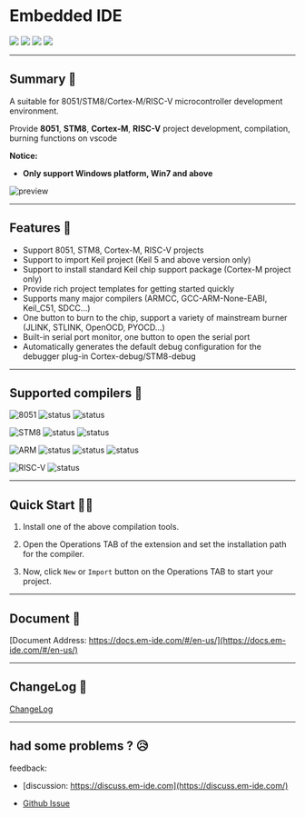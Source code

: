 # Embedded IDE

[![](https://vsmarketplacebadge.apphb.com/version/cl.eide.svg)](https://marketplace.visualstudio.com/items?itemName=CL.eide) [![](https://vsmarketplacebadge.apphb.com/installs/cl.eide.svg)](https://marketplace.visualstudio.com/items?itemName=CL.eide) [![](https://vsmarketplacebadge.apphb.com/downloads/cl.eide.svg)](https://marketplace.visualstudio.com/items?itemName=CL.eide) [![](https://vsmarketplacebadge.apphb.com/rating/cl.eide.svg)](https://marketplace.visualstudio.com/items?itemName=CL.eide)

***

## Summary 📑

A suitable for 8051/STM8/Cortex-M/RISC-V microcontroller development environment.

Provide **8051**, **STM8**, **Cortex-M**, **RISC-V** project development, compilation, burning functions on vscode

**Notice:**
 - **Only support Windows platform, Win7 and above**

![preview](https://docs.em-ide.com/preview.png)

***

## Features 🎉

* Support 8051, STM8, Cortex-M, RISC-V projects
* Support to import Keil project (Keil 5 and above version only)
* Support to install standard Keil chip support package (Cortex-M project only)
* Provide rich project templates for getting started quickly
* Supports many major compilers (ARMCC, GCC-ARM-None-EABI, Keil_C51, SDCC...)
* One button to burn to the chip, support a variety of mainstream burner (JLINK, STLINK, OpenOCD, PYOCD...)
* Built-in serial port monitor, one button to open the serial port
* Automatically generates the default debug configuration for the debugger plug-in Cortex-debug/STM8-debug

***

## Supported compilers 🔨
 
 ![8051](https://img.shields.io/badge/-8051_:-grey.svg) ![status](https://img.shields.io/badge/Keil_C51-✔-brightgreen.svg) ![status](https://img.shields.io/badge/SDCC-✔-brightgreen.svg)
 
 ![STM8](https://img.shields.io/badge/-STM8_:-grey.svg) ![status](https://img.shields.io/badge/IAR_STM8-✔-brightgreen.svg) ![status](https://img.shields.io/badge/SDCC-✔-brightgreen.svg)
 
 ![ARM](https://img.shields.io/badge/-ARM_:-grey.svg) ![status](https://img.shields.io/badge/ARMCC-✔-brightgreen.svg) ![status](https://img.shields.io/badge/ARMCLang-✔-brightgreen.svg) ![status](https://img.shields.io/badge/ARM_GCC-✔-brightgreen.svg)

 ![RISC-V](https://img.shields.io/badge/-RISCV_:-grey.svg) ![status](https://img.shields.io/badge/RISCV_GCC-✔-brightgreen.svg)

***

## Quick Start 🏃‍♀️

1. Install one of the above compilation tools.

2. Open the Operations TAB of the extension and set the installation path for the compiler.

3. Now, click `New` or `Import` button on the Operations TAB to start your project.

***

## Document 📖

[Document Address: https://docs.em-ide.com/#/en-us/](https://docs.em-ide.com/#/en-us/)

***

## ChangeLog 📌

[ChangeLog](https://marketplace.visualstudio.com/items/CL.eide/changelog)

***

## had some problems ? 😥

feedback: 

- [discussion: https://discuss.em-ide.com](https://discuss.em-ide.com/)

- [Github Issue](https://github.com/github0null/eide/issues)
